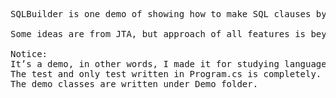 <pre>
SQLBuilder is one demo of showing how to make SQL clauses by C#.

Some ideas are from JTA, but approach of all features is beyond my ability.

Notice:
It’s a demo, in other words, I made it for studying language-relate features of C#.
The test and only test written in Program.cs is completely.
The demo classes are written under Demo folder.
</pre>
